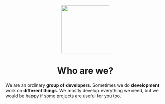 <div id="header" align="center">
  <img src="https://github.com/RCR-OOP/.github/assets/60302782/b9210762-bf6f-4740-b4bf-e442c49324b1" width="150">
</div>
<div id="header" align="center"><h1>Who are we?</h1></div>

We are an ordinary **group of developers**.
Sometimes we do **development** work on **different things**.
We mostly develop everything we need, but we would be happy if some projects are useful for you too.
